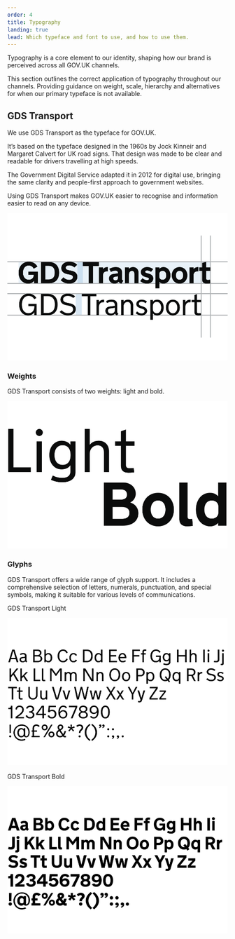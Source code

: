 ```yaml
---
order: 4
title: Typography
landing: true
lead: Which typeface and font to use, and how to use them.
---
```


Typography is a core element to our identity, shaping how our brand is perceived across all GOV.UK channels.

This section outlines the correct application of typography throughout our channels. Providing guidance on weight, scale, hierarchy and alternatives for when our primary typeface is not available.

## GDS Transport

We use GDS Transport as the typeface for GOV.UK.

It’s based on the typeface designed in the 1960s by Jock Kinneir and Margaret Calvert for UK road signs. That design was made to be clear and readable for drivers travelling at high speeds.

The Government Digital Service adapted it in 2012 for digital use, bringing the same clarity and people-first approach to government websites.

Using GDS Transport makes GOV.UK easier to recognise and information easier to read on any device.

<div class="scale width-80 right edge">

![Sample of GDS Transport typeface in bold and light weight](./transport-font.svg)

### Weights

GDS Transport consists of two weights: light and bold.

![Another sample of GDS Transport typeface in bold and light weight](./transport-light-bold.svg)

### Glyphs

GDS Transport offers a wide range of glyph support. It includes a comprehensive selection of letters, numerals, punctuation, and special symbols, making it suitable for various levels of communications.

GDS Transport Light

![GDS Transport character set in light weight.](./font-specimen-light.svg)

GDS Transport Bold

![GDS Transport character set in bold weight.](./font-specimen-bold.svg)
